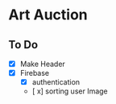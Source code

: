 # Art Auction

## To Do

* [x] Make Header
* [x] Firebase
  * [x] authentication 
  * [ x] sorting user Image

